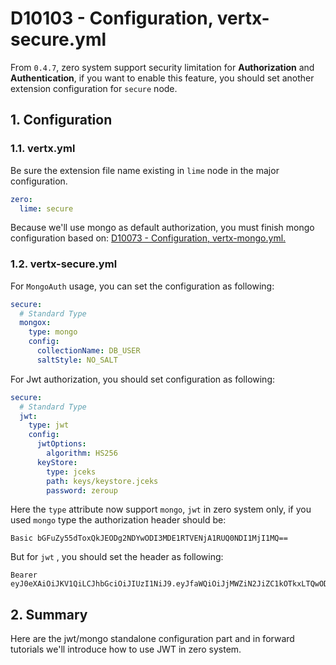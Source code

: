# D10103 - Configuration, vertx-secure.yml

From `0.4.7`, zero system support security limitation for **Authorization** and **Authentication**, if you want to enable this feature, you should set another extension configuration for `secure` node.

## 1. Configuration

### 1.1. vertx.yml

Be sure the extension file name existing in `lime` node in the major configuration.

```yaml
zero:
  lime: secure
```

Because we'll use mongo as default authorization, you must finish mongo configuration based on: [D10073 - Configuration, vertx-mongo.yml.](/doc/vertx-zero-tutorial/d10073-configuration-vertx-mongoyml.md)

### 1.2. vertx-secure.yml

For `MongoAuth` usage, you can set the configuration as following:

```yaml
secure:
  # Standard Type
  mongox:
    type: mongo
    config:
      collectionName: DB_USER
      saltStyle: NO_SALT
```

For Jwt authorization, you should set configuration as following:

```yaml
secure:
  # Standard Type
  jwt:
    type: jwt
    config:
      jwtOptions:
        algorithm: HS256
      keyStore:
        type: jceks
        path: keys/keystore.jceks
        password: zeroup
```

Here the `type` attribute now support `mongo`, `jwt` in zero system only, if you used `mongo` type the authorization header should be:

```
Basic bGFuZy55dToxQkJEODg2NDYwODI3MDE1RTVENjA1RUQ0NDI1MjI1MQ==
```

But for `jwt` , you should set the header as following:

```
Bearer eyJ0eXAiOiJKV1QiLCJhbGciOiJIUzI1NiJ9.eyJfaWQiOiJjMWZiN2JiZC1kOTkxLTQwODItYTY3ZS0yODliYzM5NzQzNTEiLCJpYXQiOjE1MjAxMTk1Mzh9.iL1ymVq8b7vgqt6nna6vUqCPvaPT3QJpw0Fl4q4xbA4
```

## 2. Summary

Here are the jwt/mongo standalone configuration part and in forward tutorials we'll introduce how to use JWT in zero system.

